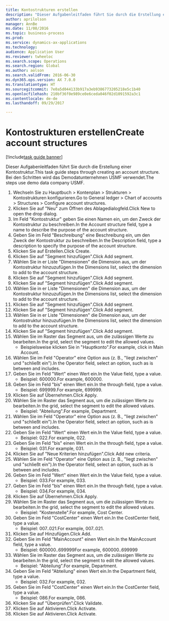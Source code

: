 ```yaml
--- 
title: Kontostrukturen erstellen
description: "Dieser Aufgabenleitfaden führt Sie durch die Erstellung einer Kontostruktur."
author: aprilolson
manager: AnnBe
ms.date: 11/08/2016
ms.topic: business-process
ms.prod: 
ms.service: dynamics-ax-applications
ms.technology: 
audience: Application User
ms.reviewer: twheeloc
ms.search.scope: Operations
ms.search.region: Global
ms.author: aolson
ms.search.validFrom: 2016-06-30
ms.dyn365.ops.version: AX 7.0.0
ms.translationtype: HT
ms.sourcegitcommit: 7e0a5d044133b917a3eb9386773205218e5c1b40
ms.openlocfilehash: 210bf36f0e989ce0e6ceda046f02d1091592a3c1
ms.contentlocale: de-de
ms.lasthandoff: 09/29/2017

---
```

# <a name="create-account-structures"></a><span data-ttu-id="c5a44-103">Kontostrukturen erstellen</span><span class="sxs-lookup"><span data-stu-id="c5a44-103">Create account structures</span></span>

[!include[task guide banner](../../includes/task-guide-banner.md)]

<span data-ttu-id="c5a44-104">Dieser Aufgabenleitfaden führt Sie durch die Erstellung einer Kontostruktur.</span><span class="sxs-lookup"><span data-stu-id="c5a44-104">This task guide steps through creating an account structure.</span></span> <span data-ttu-id="c5a44-105">Bei den Schritten wird das Demodatunternehmen USMF verwendet.</span><span class="sxs-lookup"><span data-stu-id="c5a44-105">The steps use demo data company USMF.</span></span>

1. <span data-ttu-id="c5a44-106">Wechseln Sie zu Hauptbuch > Kontenplan > Strukturen > Kontostrukturen konfigurieren.</span><span class="sxs-lookup"><span data-stu-id="c5a44-106">Go to General ledger > Chart of accounts > Structures > Configure account structures.</span></span>
2. <span data-ttu-id="c5a44-107">Klicken Sie auf "Neu" zum Öffnen des Ablagedialogfeld.</span><span class="sxs-lookup"><span data-stu-id="c5a44-107">Click New to open the drop dialog.</span></span>
3. <span data-ttu-id="c5a44-108">Im Feld "Kontostruktur" geben Sie einen Namen ein, um den Zweck der Kontostruktur zu beschreiben.</span><span class="sxs-lookup"><span data-stu-id="c5a44-108">In the Account structure field, type a name to describe the purpose of the account structure.</span></span>
4. <span data-ttu-id="c5a44-109">Geben Sie im Feld "Beschreibung" eine Beschreibung ein, um den Zweck der Kontostruktur zu beschreiben.</span><span class="sxs-lookup"><span data-stu-id="c5a44-109">In the Description field, type a description to specify the purpose of the account structure.</span></span>
5. <span data-ttu-id="c5a44-110">Klicken Sie auf Erstellen.</span><span class="sxs-lookup"><span data-stu-id="c5a44-110">Click Create.</span></span>
6. <span data-ttu-id="c5a44-111">Klicken Sie auf "Segment hinzufügen".</span><span class="sxs-lookup"><span data-stu-id="c5a44-111">Click Add segment.</span></span>
7. <span data-ttu-id="c5a44-112">Wählen Sie in er Liste "Dimensionen" die Dimension aus, um der Kontostruktur hinzuzufügen.</span><span class="sxs-lookup"><span data-stu-id="c5a44-112">In the Dimensions list, select the dimension to add to the account structure.</span></span>
8. <span data-ttu-id="c5a44-113">Klicken Sie auf "Segment hinzufügen".</span><span class="sxs-lookup"><span data-stu-id="c5a44-113">Click Add segment.</span></span>
9. <span data-ttu-id="c5a44-114">Klicken Sie auf "Segment hinzufügen".</span><span class="sxs-lookup"><span data-stu-id="c5a44-114">Click Add segment.</span></span>
10. <span data-ttu-id="c5a44-115">Wählen Sie in er Liste "Dimensionen" die Dimension aus, um der Kontostruktur hinzuzufügen.</span><span class="sxs-lookup"><span data-stu-id="c5a44-115">In the Dimensions list, select the dimension to add to the account structure.</span></span>
11. <span data-ttu-id="c5a44-116">Klicken Sie auf "Segment hinzufügen".</span><span class="sxs-lookup"><span data-stu-id="c5a44-116">Click Add segment.</span></span>
12. <span data-ttu-id="c5a44-117">Klicken Sie auf "Segment hinzufügen".</span><span class="sxs-lookup"><span data-stu-id="c5a44-117">Click Add segment.</span></span>
13. <span data-ttu-id="c5a44-118">Wählen Sie in er Liste "Dimensionen" die Dimension aus, um der Kontostruktur hinzuzufügen.</span><span class="sxs-lookup"><span data-stu-id="c5a44-118">In the Dimensions list, select the dimension to add to the account structure.</span></span>
14. <span data-ttu-id="c5a44-119">Klicken Sie auf "Segment hinzufügen".</span><span class="sxs-lookup"><span data-stu-id="c5a44-119">Click Add segment.</span></span>
15. <span data-ttu-id="c5a44-120">Wählen Sie im Raster das Segment aus, um die zulässigen Werte zu bearbeiten.</span><span class="sxs-lookup"><span data-stu-id="c5a44-120">In the grid, select the segment to edit the allowed values.</span></span>
    * <span data-ttu-id="c5a44-121">Beispielsweise klicken Sie in "Hauptkonto".</span><span class="sxs-lookup"><span data-stu-id="c5a44-121">For example, click in Main Account.</span></span>  
16. <span data-ttu-id="c5a44-122">Wählen Sie im Feld "Operator" eine Option aus (z. B., "liegt zwischen" und "schließt ein").</span><span class="sxs-lookup"><span data-stu-id="c5a44-122">In the Operator field, select an option, such as is between and includes.</span></span>
17. <span data-ttu-id="c5a44-123">Geben Sie im Feld "Wert" einen Wert ein.</span><span class="sxs-lookup"><span data-stu-id="c5a44-123">In the Value field, type a value.</span></span>
    * <span data-ttu-id="c5a44-124">Beispiel: 600000.</span><span class="sxs-lookup"><span data-stu-id="c5a44-124">For example, 600000.</span></span>  
18. <span data-ttu-id="c5a44-125">Geben Sie im Feld "bis" einen Wert ein.</span><span class="sxs-lookup"><span data-stu-id="c5a44-125">In the through field, type a value.</span></span>
    * <span data-ttu-id="c5a44-126">Beispiel: 699999.</span><span class="sxs-lookup"><span data-stu-id="c5a44-126">For example, 699999.</span></span>  
19. <span data-ttu-id="c5a44-127">Klicken Sie auf Übernehmen.</span><span class="sxs-lookup"><span data-stu-id="c5a44-127">Click Apply.</span></span>
20. <span data-ttu-id="c5a44-128">Wählen Sie im Raster das Segment aus, um die zulässigen Werte zu bearbeiten.</span><span class="sxs-lookup"><span data-stu-id="c5a44-128">In the grid, select the segment to edit the allowed values.</span></span>
    * <span data-ttu-id="c5a44-129">Beispiel: "Abteilung".</span><span class="sxs-lookup"><span data-stu-id="c5a44-129">For example, Department.</span></span>  
21. <span data-ttu-id="c5a44-130">Wählen Sie im Feld "Operator" eine Option aus (z. B., "liegt zwischen" und "schließt ein").</span><span class="sxs-lookup"><span data-stu-id="c5a44-130">In the Operator field, select an option, such as is between and includes.</span></span>
22. <span data-ttu-id="c5a44-131">Geben Sie im Feld "Wert" einen Wert ein.</span><span class="sxs-lookup"><span data-stu-id="c5a44-131">In the Value field, type a value.</span></span>
    * <span data-ttu-id="c5a44-132">Beispiel: 022.</span><span class="sxs-lookup"><span data-stu-id="c5a44-132">For example, 022.</span></span>  
23. <span data-ttu-id="c5a44-133">Geben Sie im Feld "bis" einen Wert ein.</span><span class="sxs-lookup"><span data-stu-id="c5a44-133">In the through field, type a value.</span></span>
    * <span data-ttu-id="c5a44-134">Beispiel: 031.</span><span class="sxs-lookup"><span data-stu-id="c5a44-134">For example, 031.</span></span>  
24. <span data-ttu-id="c5a44-135">Klicken Sie auf "Neue Kriterien hinzufügen".</span><span class="sxs-lookup"><span data-stu-id="c5a44-135">Click Add new criteria.</span></span>
25. <span data-ttu-id="c5a44-136">Wählen Sie im Feld "Operator" eine Option aus (z. B., "liegt zwischen" und "schließt ein").</span><span class="sxs-lookup"><span data-stu-id="c5a44-136">In the Operator field, select an option, such as is between and includes.</span></span>
26. <span data-ttu-id="c5a44-137">Geben Sie im Feld "Wert" einen Wert ein.</span><span class="sxs-lookup"><span data-stu-id="c5a44-137">In the Value field, type a value.</span></span>
    * <span data-ttu-id="c5a44-138">Beispiel: 033.</span><span class="sxs-lookup"><span data-stu-id="c5a44-138">For example, 033.</span></span>  
27. <span data-ttu-id="c5a44-139">Geben Sie im Feld "bis" einen Wert ein.</span><span class="sxs-lookup"><span data-stu-id="c5a44-139">In the through field, type a value.</span></span>
    * <span data-ttu-id="c5a44-140">Beispiel: 034.</span><span class="sxs-lookup"><span data-stu-id="c5a44-140">For example, 034.</span></span>  
28. <span data-ttu-id="c5a44-141">Klicken Sie auf Übernehmen.</span><span class="sxs-lookup"><span data-stu-id="c5a44-141">Click Apply.</span></span>
29. <span data-ttu-id="c5a44-142">Wählen Sie im Raster das Segment aus, um die zulässigen Werte zu bearbeiten.</span><span class="sxs-lookup"><span data-stu-id="c5a44-142">In the grid, select the segment to edit the allowed values.</span></span>
    * <span data-ttu-id="c5a44-143">Beispiel: "Kostenstelle".</span><span class="sxs-lookup"><span data-stu-id="c5a44-143">For example, Cost Center.</span></span>  
30. <span data-ttu-id="c5a44-144">Geben Sie im Feld "CostCenter" einen Wert ein.</span><span class="sxs-lookup"><span data-stu-id="c5a44-144">In the CostCenter field, type a value.</span></span>
    * <span data-ttu-id="c5a44-145">Beispiel: 007..021.</span><span class="sxs-lookup"><span data-stu-id="c5a44-145">For example, 007..021.</span></span>  
31. <span data-ttu-id="c5a44-146">Klicken Sie auf Hinzufügen.</span><span class="sxs-lookup"><span data-stu-id="c5a44-146">Click Add.</span></span>
32. <span data-ttu-id="c5a44-147">Geben Sie im Feld "MainAccount" einen Wert ein.</span><span class="sxs-lookup"><span data-stu-id="c5a44-147">In the MainAccount field, type a value.</span></span>
    * <span data-ttu-id="c5a44-148">Beispiel: 600000..699999</span><span class="sxs-lookup"><span data-stu-id="c5a44-148">For example, 600000..699999</span></span>  
33. <span data-ttu-id="c5a44-149">Wählen Sie im Raster das Segment aus, um die zulässigen Werte zu bearbeiten.</span><span class="sxs-lookup"><span data-stu-id="c5a44-149">In the grid, select the segment to edit the allowed values.</span></span>
    * <span data-ttu-id="c5a44-150">Beispiel: "Abteilung".</span><span class="sxs-lookup"><span data-stu-id="c5a44-150">For example, Department.</span></span>  
34. <span data-ttu-id="c5a44-151">Geben Sie im Feld "Abteilung" einen Wert ein.</span><span class="sxs-lookup"><span data-stu-id="c5a44-151">In the Department field, type a value.</span></span>
    * <span data-ttu-id="c5a44-152">Beispiel: 032.</span><span class="sxs-lookup"><span data-stu-id="c5a44-152">For example, 032.</span></span>  
35. <span data-ttu-id="c5a44-153">Geben Sie im Feld "CostCenter" einen Wert ein.</span><span class="sxs-lookup"><span data-stu-id="c5a44-153">In the CostCenter field, type a value.</span></span>
    * <span data-ttu-id="c5a44-154">Beispiel: 086.</span><span class="sxs-lookup"><span data-stu-id="c5a44-154">For example, 086.</span></span>  
36. <span data-ttu-id="c5a44-155">Klicken Sie auf "Überprüfen".</span><span class="sxs-lookup"><span data-stu-id="c5a44-155">Click Validate.</span></span>
37. <span data-ttu-id="c5a44-156">Klicken Sie auf Aktivieren.</span><span class="sxs-lookup"><span data-stu-id="c5a44-156">Click Activate.</span></span>
38. <span data-ttu-id="c5a44-157">Klicken Sie auf Aktivieren.</span><span class="sxs-lookup"><span data-stu-id="c5a44-157">Click Activate.</span></span>


